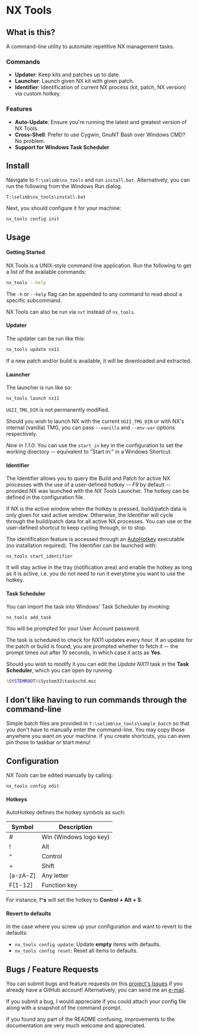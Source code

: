 # NX Tools

## What is this?

A command-line utility to automate repetitive NX management tasks.

### Commands
* **Updater**: Keep kits and patches up to date.
* **Launcher**: Launch given NX kit with given patch.
* **Identifier**: Identification of current NX process (kit, patch, NX version) via custom hotkey.

### Features
* **Auto-Update**: Ensure you're running the latest and greatest version of NX Tools.
* **Cross-Shell**: Prefer to use Cygwin, GnuNT Bash over Windows CMD? No problem.
* **Support for Windows Task Scheduler**

## Install

Navigate to `T:\selimb\nx_tools` and run `install.bat`. Alternatively, you can run the following from the Windows Run dialog.
```
T:\selimb\nx_tools\install.bat
```
Next, you should configure it for your machine:
```
nx_tools config init
```

## Usage

#### Getting Started
NX Tools is a UNIX-style command line application. Run the following to get a list of the available commands:
```bash
nx_tools --help
```
The `-h` or ``--help`` flag can be appended to any command to read about a specific subcommand.

NX Tools can also be run via `nxt` instead of `nx_tools`.

#### Updater
The updater can be run like this:
```bash
nx_tools update nx11
```
If a new patch and/or build is available, it will be downloaded and extracted. 

#### Launcher
The launcher is run like so:
```bash
nx_tools launch nx11
```
`UGII_TMG_DIR` is not permanently modified.

Should you wish to launch NX with the current `UGII_TMG_DIR` or with NX's internal (vanilla) TMG, you can pass `--vanilla` and `--env-var` options respectively.

*New in 1.1.0*: You can use the `start_in` key in the configuration to set the working directory -- equivalent to "Start in:" in a Windows Shortcut.

#### Identifier
The Identifier allows you to query the Build and Patch for active NX processes with the use of a user-defined hotkey -- *F9* by default -- provided NX was launched with the *NX Tools* Launcher. The hotkey can be defined in the configuration file. 

If NX is the active window when the hotkey is pressed, build/patch data is only given for said active window. Otherwise, the Identifier will cycle through the build/patch data for all active NX processes. You can use <Tab> or the user-defined shortcut to keep cycling through, or <Escape> to stop. 

The identification feature is accessed through an [AutoHotkey](http://www.autohotkey.com/) executable (no installation required). The Identifier can be launched with:
```
nx_tools start_identifier
```
It will stay active in the tray (notification area) and enable the hotkey as long as it is active, i.e. you do not need to run it everytime you want to use the hotkey. 

#### Task Scheduler

You can import the task into Windows' Task Scheduler by invoking:
```
nx_tools add_task
```
You will be prompted for your User Account password. 

The task is scheduled to check for NX11 updates every hour. If an update for the patch or build is found, you are prompted whether to fetch it -- the prompt times out after 10 seconds, in which case it acts as **Yes**.

Should you wish to modify it you can edit the *Update NX11* task in the **Task Scheduler**, which you can open by running
```cmd
%SYSTEMROOT%\System32\taskschd.msc
```

## I don't like having to run commands through the command-line

Simple batch files are provided in `T:\selimb\nx_tools\sample_batch` so that you don't have to manually enter the command-line. You may copy those anywhere you want on your machine. If you create shortcuts, you can even pin those to taskbar or start menu!

## Configuration

*NX Tools* can be edited manually by calling:
```
nx_tools config edit
```

#### Hotkeys
AutoHotkey defines the hotkey symbols as such:

| Symbol   | Description            |
|----------|------------------------|
| #        | Win (Windows logo key) |
| !        | Alt                    |
| ^        | Control                |
| +        | Shift                  |
| [a-zA-Z] | Any letter             |
| F[1-12]  | Function key           |

For instance, **!^s** will set the hotkey to **Control + Alt + S**. 

#### Revert to defaults
In the case where you screw up your configuration and want to revert to the defaults:
* `nx_tools config update`: Update **empty** items with defaults.
* `nx_tools config reset`: Reset all items to defaults. 

## Bugs / Feature Requests

You can submit bugs and feature requests on this [project's Issues](https://github.com/beselim/nx_tools/issues) if you already have a GitHub account! Alternatively, you can send me an [e-mail](mailto:selim.belhaouane@gmail.com).

If you submit a bug, I would appreciate if you could attach your config file along with a snapshot of the command prompt.

If you found any part of the README confusing, improvements to the documentation are very much welcome and appreciated. 
